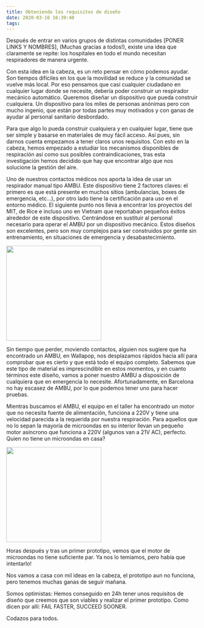 ```yaml
---
title: Obteniendo los requisitos de diseño
date: 2020-03-16 16:39:40
tags:
---
```


Después de entrar en varios grupos de distintas comunidades [PONER LINKS Y NOMBRES], (Muchas gracias a todos!), existe una idea que claramente se repite: los hospitales en todo el mundo necesitan respiradores de manera urgente.

Con esta idea en la cabeza, es un reto pensar en cómo podemos ayudar. Son tiempos difíciles en los que la movilidad se reduce y la comunidad se vuelve más local. Por eso pensamos que casi cualquier ciudadano en cualquier lugar donde se necesite, debería poder construir un respirador mecánico automático. Queremos diseñar un dispositivo que pueda construir cualquiera. Un dispositivo para los miles de personas anónimas pero con mucho ingenio, que están por todas partes muy motivados y con ganas de ayudar al personal sanitario desbordado. 

Para que algo lo pueda construir cualquiera y en cualquier lugar, tiene que ser simple y basarse en materiales de muy fácil acceso. Así pues, sin darnos cuenta empezamos a tener claros unos requisitos. Con esto en la cabeza, hemos empezado a estudiar los mecanismos disponibles de respiración así como sus posibles contraindicaciones, tras esta investigación hemos decidido que hay que encontrar algo que nos solucione la gestión del aire.

Uno de nuestros contactos médicos nos aporta la idea de usar un respirador manual tipo AMBU. Este dispositivo tiene 2 factores claves: el primero es que está presente en muchos sitios (ambulancias, boxes de emergencia, etc…), por otro lado tiene la certificación para uso en el entorno médico.  El siguiente punto nos lleva a encontrar los proyectos del MIT, de Rice e incluso uno en Vietnam que reportaban pequeños éxitos alrededor de este dispositivo. Centrándose en sustituir al personal necesario para operar el AMBU por un dispositivo mecánico. Estos diseños son excelentes, pero son muy complejos para ser construidos por gente sin entrenamiento, en situaciones de emergencia y desabastecimiento. 

<img src="/images/hello-world/we-got-the-AMBU.jpeg" width="250">

Sin tiempo que perder, moviendo contactos, alguien nos sugiere que ha encontrado un AMBU, en Wallapop, nos desplazamos rápidos hacia allí para comprobar que es cierto y que está todo el equipo completo. Sabemos que este tipo de material es imprescindible en estos momentos, y en cuanto términos este diseño, vamos a poner nuestro AMBU a disposición de cualquiera que en emergencia lo necesite. Afortunadamente, en Barcelona no hay escasez de AMBU, por lo que podemos tener uno para hacer pruebas. 


Mientras buscamos el AMBU, el equipo en el taller ha encontrado un motor que no necesita fuente de alimentación, funciona a 220V y tiene una velocidad parecida a la requerida por nuestra respiración. Para aquellos que no lo sepan la mayoría de microondas en su interior llevan un pequeño motor asíncrono que funciona a 220V (algunos van a 21V AC), perfecto. Quien no tiene un microondas en casa?

<img src="/images/hello-world/microwave-oven-disarmed.jpeg" width="250">

Horas después y tras un primer prototipo, vemos que el motor de microondas no tiene suficiente par. Ya nos lo temíamos, pero había que intentarlo!

Nos vamos a casa con mil ideas en la cabeza, el prototipo aun no funciona, pero tenemos muchas ganas de seguir mañana. 

Somos optimistas: Hemos conseguido en 24h tener unos requisitos de diseño que creemos que son viables y realizar el primer prototipo. Como dicen por allí: FAIL FASTER, SUCCEED SOONER.

Codazos para todos.
